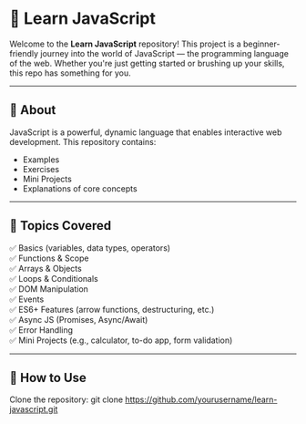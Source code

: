 # 🚀 Learn JavaScript

Welcome to the **Learn JavaScript** repository! This project is a beginner-friendly journey into the world of JavaScript — the programming language of the web. Whether you're just getting started or brushing up your skills, this repo has something for you.

---

## 🧠 About

JavaScript is a powerful, dynamic language that enables interactive web development. This repository contains:
- Examples
- Exercises
- Mini Projects
- Explanations of core concepts

---

## 🧾 Topics Covered

✅ Basics (variables, data types, operators)  
✅ Functions & Scope  
✅ Arrays & Objects  
✅ Loops & Conditionals  
✅ DOM Manipulation  
✅ Events  
✅ ES6+ Features (arrow functions, destructuring, etc.)  
✅ Async JS (Promises, Async/Await)  
✅ Error Handling  
✅ Mini Projects (e.g., calculator, to-do app, form validation)

---

## 🚀 How to Use
Clone the repository:
git clone https://github.com/yourusername/learn-javascript.git